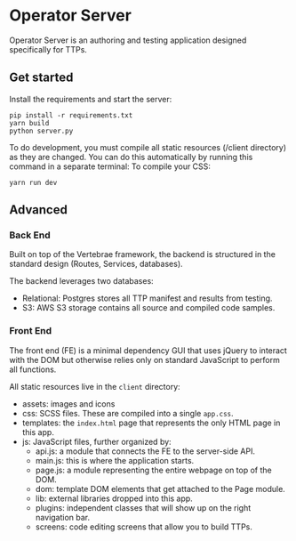 # Operator Server

Operator Server is an authoring and testing application designed specifically for TTPs.

## Get started

Install the requirements and start the server:
```
pip install -r requirements.txt
yarn build
python server.py
```

To do development, you must compile all static resources (/client directory) as they are changed. You can do this
automatically by running this command in a separate terminal:
To compile your CSS:
```
yarn run dev
```

## Advanced

### Back End

Built on top of the Vertebrae framework, the backend is structured in the standard design (Routes, Services, databases).

The backend leverages two databases:

* Relational: Postgres stores all TTP manifest and results from testing.
* S3: AWS S3 storage contains all source and compiled code samples.

### Front End

The front end (FE) is a minimal dependency GUI that uses jQuery to interact with the DOM but otherwise relies
only on standard JavaScript to perform all functions. 

All static resources live in the ```client``` directory:

* assets: images and icons
* css: SCSS files. These are compiled into a single ```app.css```.
* templates: the ```index.html``` page that represents the only HTML page in this app.
* js: JavaScript files, further organized by:
  * api.js: a module that connects the FE to the server-side API.
  * main.js: this is where the application starts.
  * page.js: a module representing the entire webpage on top of the DOM.
  * dom: template DOM elements that get attached to the Page module.
  * lib: external libraries dropped into this app.
  * plugins: independent classes that will show up on the right navigation bar.
  * screens: code editing screens that allow you to build TTPs.
